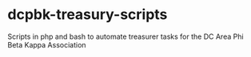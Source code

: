 # dcpbk-treasury-scripts
Scripts in php and bash to automate treasurer tasks for the DC Area Phi Beta Kappa Association
